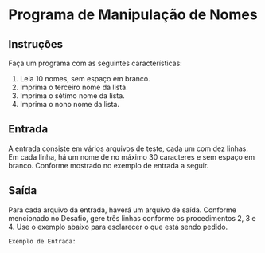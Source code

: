 # Programa de Manipulação de Nomes

## Instruções

Faça um programa com as seguintes características:

1. Leia 10 nomes, sem espaço em branco.
2. Imprima o terceiro nome da lista.
3. Imprima o sétimo nome da lista.
4. Imprima o nono nome da lista.

## Entrada

A entrada consiste em vários arquivos de teste, cada um com dez linhas. Em cada linha, há um nome de no máximo 30 caracteres e sem espaço em branco. Conforme mostrado no exemplo de entrada a seguir.

## Saída

Para cada arquivo da entrada, haverá um arquivo de saída. Conforme mencionado no Desafio, gere três linhas conforme os procedimentos 2, 3 e 4. Use o exemplo abaixo para esclarecer o que está sendo pedido.

```plaintext
Exemplo de Entrada:
